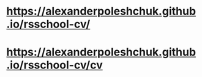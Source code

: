 # https://alexanderpoleshchuk.github.io/rsschool-cv/
# https://alexanderpoleshchuk.github.io/rsschool-cv/cv
